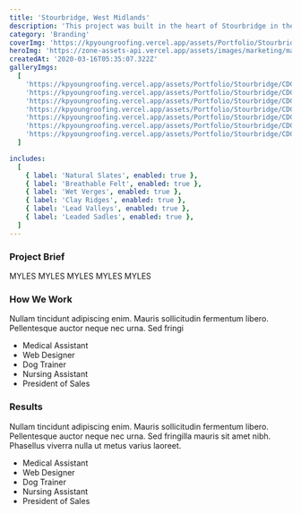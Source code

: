 ```yaml
---
title: 'Stourbridge, West Midlands'
description: 'This project was built in the heart of Stourbridge in the West Midlands. '
category: 'Branding'
coverImg: 'https://kpyoungroofing.vercel.app/assets/Portfolio/Stourbridge/CDC_2.jpeg'
heroImg: 'https://zone-assets-api.vercel.app/assets/images/marketing/marketing_hero.jpg'
createdAt: '2020-03-16T05:35:07.322Z'
galleryImgs:
  [
    'https://kpyoungroofing.vercel.app/assets/Portfolio/Stourbridge/CDC_2.jpeg',
    'https://kpyoungroofing.vercel.app/assets/Portfolio/Stourbridge/CDC_2.jpeg',
    'https://kpyoungroofing.vercel.app/assets/Portfolio/Stourbridge/CDC_2.jpeg',
    'https://kpyoungroofing.vercel.app/assets/Portfolio/Stourbridge/CDC_2.jpeg',
    'https://kpyoungroofing.vercel.app/assets/Portfolio/Stourbridge/CDC_2.jpeg',
    'https://kpyoungroofing.vercel.app/assets/Portfolio/Stourbridge/CDC_2.jpeg',
    'https://kpyoungroofing.vercel.app/assets/Portfolio/Stourbridge/CDC_2.jpeg',
  ]

includes:
  [
    { label: 'Natural Slates', enabled: true },
    { label: 'Breathable Felt', enabled: true },
    { label: 'Wet Verges', enabled: true },
    { label: 'Clay Ridges', enabled: true },
    { label: 'Lead Valleys', enabled: true },
    { label: 'Leaded Sadles', enabled: true },
  ]
---
```


### Project Brief

MYLES MYLES MYLES MYLES MYLES

### How We Work

Nullam tincidunt adipiscing enim. Mauris sollicitudin fermentum libero. Pellentesque auctor neque nec urna. Sed fringi

- Medical Assistant
- Web Designer
- Dog Trainer
- Nursing Assistant
- President of Sales

### Results

Nullam tincidunt adipiscing enim. Mauris sollicitudin fermentum libero. Pellentesque auctor neque nec urna. Sed fringilla mauris sit amet nibh. Phasellus viverra nulla ut metus varius laoreet.

- Medical Assistant
- Web Designer
- Dog Trainer
- Nursing Assistant
- President of Sales
